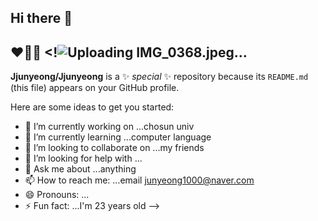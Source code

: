 ## Hi there 👋
❤️🧡💛
<!![Uploading IMG_0368.jpeg…]()
--
**Jjunyeong/Jjunyeong** is a ✨ _special_ ✨ repository because its `README.md` (this file) appears on your GitHub profile.

Here are some ideas to get you started:

- 🔭 I’m currently working on ...chosun univ
- 🌱 I’m currently learning ...computer language
- 👯 I’m looking to collaborate on ...my friends
- 🤔 I’m looking for help with ...
- 💬 Ask me about ...anything
- 📫 How to reach me: ...email junyeong1000@naver.com
- 😄 Pronouns: ...
- ⚡ Fun fact: ...I'm 23 years old
-->
